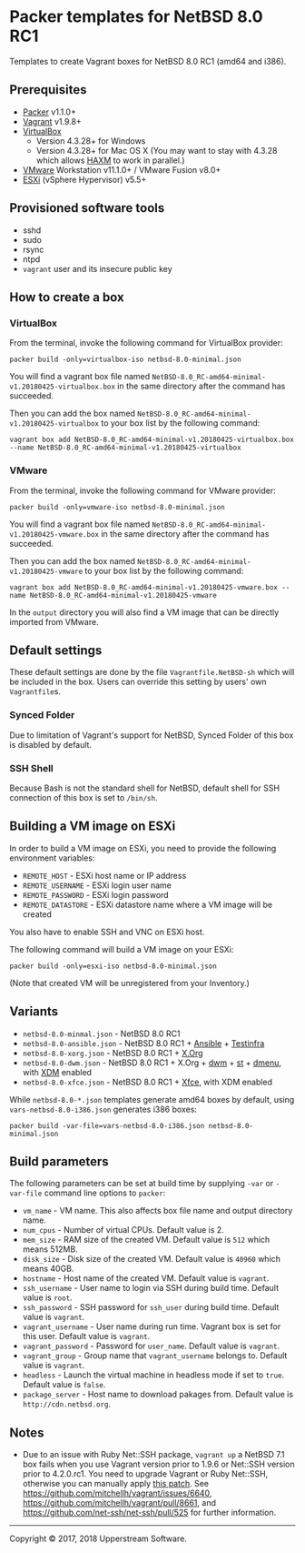 # Packer templates for NetBSD 8.0 RC1

Templates to create Vagrant boxes for NetBSD 8.0 RC1 (amd64 and i386).


## Prerequisites

* [Packer][] v1.1.0+
* [Vagrant][] v1.9.8+
* [VirtualBox][]
	* Version 4.3.28+ for Windows
	* Version 4.3.28+ for Mac OS X (You may want to stay with
      4.3.28 which allows [HAXM][] to work in parallel.)
* [VMware][] Workstation v11.1.0+ / VMware Fusion v8.0+
* [ESXi][] (vSphere Hypervisor) v5.5+

[ESXi]: http://www.vmware.com/products/vsphere-hypervisor
    "Free VMware vSphere Hypervisor, Free Virtualization (ESXi)"
[HAXM]: https://software.intel.com/en-us/android/articles/intel-hardware-accelerated-execution-manager
    "Intel&reg; Hardware Accelerated Execution Manager"
[Packer]: https://www.packer.io/ "Packer by HashiCorp"
[Vagrant]: https://www.vagrantup.com/ "Vagrant"
[VirtualBox]: https://www.virtualbox.org/ "Oracle VM VirtualBox"
[VMware]: http://www.vmware.com/
    "VMware Virtualization for Desktop &amp; Server, Application, Public &amp; Hybrid Clouds"


## Provisioned software tools

* sshd
* sudo
* rsync
* ntpd
* `vagrant` user and its insecure public key


## How to create a box

### VirtualBox

From the terminal, invoke the following command for VirtualBox provider:

    packer build -only=virtualbox-iso netbsd-8.0-minimal.json

You will find a vagrant box file named `NetBSD-8.0_RC-amd64-minimal-v1.20180425-virtualbox.box`
in the same directory after the command has succeeded.

Then you can add the box named `NetBSD-8.0_RC-amd64-minimal-v1.20180425-virtualbox`
to your box list by the following command:

    vagrant box add NetBSD-8.0_RC-amd64-minimal-v1.20180425-virtualbox.box --name NetBSD-8.0_RC-amd64-minimal-v1.20180425-virtualbox

### VMware

From the terminal, invoke the following command for VMware provider:

    packer build -only=vmware-iso netbsd-8.0-minimal.json

You will find a vagrant box file named `NetBSD-8.0_RC-amd64-minimal-v1.20180425-vmware.box`
in the same directory after the command has succeeded.

Then you can add the box named `NetBSD-8.0_RC-amd64-minimal-v1.20180425-vmware`
to your box list by the following command:

    vagrant box add NetBSD-8.0_RC-amd64-minimal-v1.20180425-vmware.box --name NetBSD-8.0_RC-amd64-minimal-v1.20180425-vmware

In the `output` directory you will also find a VM image that can be
directly imported from VMware.


## Default settings

These default settings are done by the file `Vagrantfile.NetBSD-sh`
which will be included in the box.  Users can override this setting by
users' own `Vagrantfile`s.

### Synced Folder

Due to limitation of Vagrant's support for NetBSD, Synced Folder of
this box is disabled by default.

### SSH Shell

Because Bash is not the standard shell for NetBSD, default shell for
SSH connection of this box is set to `/bin/sh`.


## Building a VM image on ESXi

In order to build a VM image on ESXi, you need to provide the following
environment variables:

* `REMOTE_HOST` - ESXi host name or IP address
* `REMOTE_USERNAME` - ESXi login user name
* `REMOTE_PASSWORD` - ESXi login password
* `REMOTE_DATASTORE` - ESXi datastore name where a VM image will be
  created

You also have to enable SSH and VNC on ESXi host.

The following command will build a VM image on your ESXi:

    packer build -only=esxi-iso netbsd-8.0-minimal.json

(Note that created VM will be unregistered from your Inventory.)


## Variants

* `netbsd-8.0-minmal.json` - NetBSD 8.0 RC1
* `netbsd-8.0-ansible.json` - NetBSD 8.0 RC1 + [Ansible][] +
  [Testinfra][]
* `netbsd-8.0-xorg.json` - NetBSD 8.0 RC1 + [X.Org][]
* `netbsd-8.0-dwm.json` - NetBSD 8.0 RC1 + X.Org + [dwm][] + [st][] +
  [dmenu][], with [XDM] enabled
* `netbsd-8.0-xfce.json` - NetBSD 8.0 RC1 + [Xfce][], with XDM enabled

While `netbsd-8.0-*.json` templates generate amd64 boxes by default,
using `vars-netbsd-8.0-i386.json` generates i386 boxes:

    packer build -var-file=vars-netbsd-8.0-i386.json netbsd-8.0-minimal.json

[Ansible]: https://www.ansible.com/ "Ansible is Simple IT Automation"
[dmenu]: http://tools.suckless.org/dmenu/ "dmenu | suckless.org tools"
[dwm]: http://dwm.suckless.org/
    "suckless.org dwm - dynamic window manager"
[st]: http://st.suckless.org/ "suckless.org st - simple terminal"
[Testinfra]: https://testinfra.readthedocs.io/en/latest/
    "Testinfra test your infrastructure &mdash; testinfra 1.10.2.dev3 documentation"
[X.Org]: https://www.x.org/wiki/ "X.Org"
[XDM]: https://www.x.org/releases/X11R7.6/doc/man/man1/xdm.1.xhtml "XDM"
[Xfce]: http://www.xfce.org/ "Xfce Desktop Environment"


## Build parameters

The following parameters can be set at build time by supplying `-var`
or `-var-file` command line options to `packer`:

* `vm_name` - VM name.  This also affects box file name and output
  directory name.
* `num_cpus` - Number of virtual CPUs.  Default value is 2.
* `mem_size` - RAM size of the created VM.  Default value is `512`
  which means 512MB.
* `disk_size` - Disk size of the created VM.  Default value is `40960`
  which means 40GB.
* `hostname` - Host name of the created VM.  Default value is `vagrant`.
* `ssh_username` - User name to login via SSH during build time.
  Default value is `root`.
* `ssh_password` - SSH password for `ssh_user` during build time.
  Default value is `vagrant`.
* `vagrant_username` - User name during run time.  Vagrant box is set
  for this user.  Default value is `vagrant`.
* `vagrant_password` - Password for `user_name`.  Default value is
  `vagrant`.
* `vagrant_group` - Group name that `vagrant_username` belongs to.
  Default value is `vagrant`.
* `headless` - Launch the virtual machine in headless mode if set to
  `true`.  Default value is `false`.
* `package_server` - Host name to download pakages from.  Default value
  is `http://cdn.netbsd.org`.


## Notes

* Due to an issue with Ruby Net::SSH package, `vagrant up` a NetBSD 7.1
  box fails when you use Vagrant version prior to 1.9.6 or Net::SSH
  version prior to 4.2.0.rc1.  You need to upgrade Vagrant or Ruby
  Net::SSH, otherwise you can manually apply [this patch](../patches/net-ssh.patch).
  See https://github.com/mitchellh/vagrant/issues/6640,
  https://github.com/mitchellh/vagrant/pull/8661, and
  https://github.com/net-ssh/net-ssh/pull/525 for further information.

- - -

Copyright &copy; 2017, 2018 Upperstream Software.
